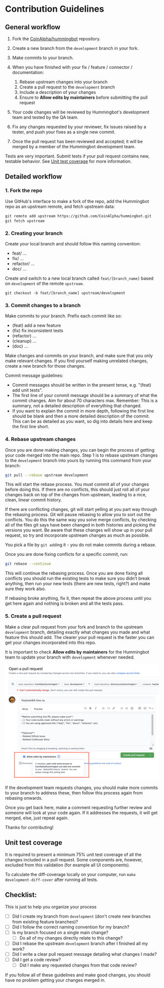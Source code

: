 # Contribution Guidelines

## General workflow

1. Fork the [CoinAlpha/hummingbot](https://github.com/CoinAlpha/hummingbot) repository.
2. Create a new branch from the `development` branch in your fork.
3. Make commits to your branch.
4. When you have finished with your fix / feature / connector / documentation:

    1. Rebase upstream changes into your branch
    1. Create a pull request to the `development` branch
    1. Include a description of your changes
    1. Ensure to **Allow edits by maintainers** before submitting the pull request

5. Your code changes will be reviewed by Hummingbot's development team and tested by the QA team.
6. Fix any changes requested by your reviewer, fix issues raised by a tester, and push your fixes as a single new commit.
7. Once the pull request has been reviewed and accepted; it will be merged by a member of the Hummingbot development team.

Tests are very important. Submit tests if your pull request contains new, testable behavior. See [Unit test coverage](#unit-test-coverage) for more information.

## Detailed workflow

### 1. Fork the repo

Use GitHub's interface to make a fork of the repo, add the Hummingbot repo as an upstream remote, and fetch upstream data:

```
git remote add upstream https://github.com/CoinAlpha/hummingbot.git
git fetch upstream
```

### 2. Creating your branch

Create your local branch and should follow this naming convention:

- feat/ ...
- fix/ ...
- refactor/ ...
- doc/ ...

Create and switch to a new local branch called `feat/[branch_name]` based on `development` of the remote `upstream`.

```
git checkout -b feat/[branch_name] upstream/development
```

### 3. Commit changes to a branch

Make commits to your branch. Prefix each commit like so:

- (feat) add a new feature
- (fix) fix inconsistent tests
- (refactor) ...
- (cleanup) ...
- (doc) ...

Make changes and commits on your branch, and make sure that you only make relevant changes. If you find yourself making unrelated changes, create a new branch for those changes.

Commit message guidelines:

- Commit messages should be written in the present tense, e.g. "(feat) add unit tests".
- The first line of your commit message should be a summary of what the commit changes. Aim for about 70 characters max. Remember: This is a summary, not a detailed description of everything that changed.
- If you want to explain the commit in more depth, following the first line should be blank and then a more detailed description of the commit. This can be as detailed as you want, so dig into details here and keep the first line short.

### 4. Rebase upstream changes

Once you are done making changes, you can begin the process of getting
your code merged into the main repo. Step 1 is to rebase upstream
changes to the `development` branch into yours by running this command
from your branch:

```bash
git pull --rebase upstream development
```

This will start the rebase process. You must commit all of your changes
before doing this. If there are no conflicts, this should just roll all
of your changes back on top of the changes from upstream, leading to a
nice, clean, linear commit history.

If there are conflicting changes, git will start yelling at you part way
through the rebasing process. Git will pause rebasing to allow you to sort
out the conflicts. You do this the same way you solve merge conflicts,
by checking all of the files git says have been changed in both histories
and picking the versions you want. Be aware that these changes will show
up in your pull request, so try and incorporate upstream changes as much
as possible.

You pick a file by `git add`ing it - you do not make commits during a
rebase.

Once you are done fixing conflicts for a specific commit, run:

```bash
git rebase --continue
```

This will continue the rebasing process. Once you are done fixing all
conflicts you should run the existing tests to make sure you didn’t break
anything, then run your new tests (there are new tests, right?) and
make sure they work also.

If rebasing broke anything, fix it, then repeat the above process until
you get here again and nothing is broken and all the tests pass.

### 5. Create a pull request

Make a clear pull request from your fork and branch to the upstream `development`
branch, detailing exactly what changes you made and what feature this
should add. The clearer your pull request is the faster you can get
your changes incorporated into this repo.

It is important to check **Allow edits by maintainers** for the Hummingbot team to update your branch with `development` whenever needed.

![Creating a pull request](documentation/docs/assets/img/pull-request-sample.png)

If the development team requests changes, you should make more commits to your
branch to address these, then follow this process again from rebasing onwards.

Once you get back here, make a comment requesting further review and
someone will look at your code again. If it addresses the requests, it will
get merged, else, just repeat again.

Thanks for contributing!

## Unit test coverage

It is required to present a minimum 75% unit test coverage of all the changes included in a pull request. Some components are, however, excluded from this validation (for example all UI components).

To calculate the diff-coverage locally on your computer, run `make development-diff-cover` after running all tests.

## Checklist:

This is just to help you organize your process

- [ ] Did I create my branch from `development` (don't create new branches from existing feature branches)?
- [ ] Did I follow the correct naming convention for my branch?
- [ ] Is my branch focused on a single main change?
  - [ ] Do all of my changes directly relate to this change?
- [ ] Did I rebase the upstream `development` branch after I finished all my
  work?
- [ ] Did I write a clear pull request message detailing what changes I made?
- [ ] Did I get a code review?
  - [ ] Did I make any requested changes from that code review?

If you follow all of these guidelines and make good changes, you should have no problem getting your changes merged in.
